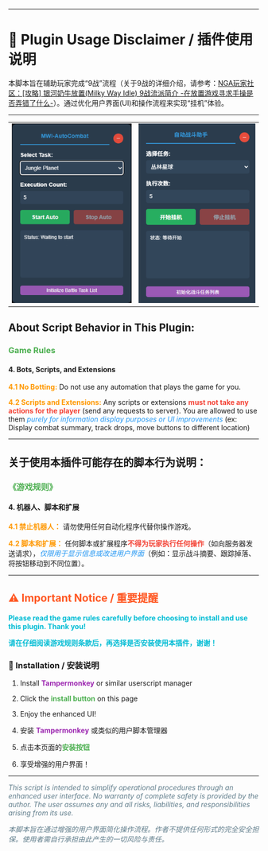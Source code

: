 * * *

# 📜 Plugin Usage Disclaimer / 插件使用说明


本脚本旨在​​辅助​​玩家完成“9战”流程（关于9战的详细介绍，请参考：[NGA玩家社区：[攻略] 银河奶牛放置(Milky Way Idle) 9战流派简介 -在放置游戏寻求手操是否弄错了什么-](https://ngabbs.com/read.php?tid=42272940)）。通过​​优化用户界面(UI)和操作流程​​来实现“挂机”体验。

* * *

|     |     |
|:---:|:---:|
| ![English Screenshot](https://github.com/CYR2077/MWI-AutoCombat/blob/04ae6b6d9c86aaa89393b1369ecd447a5322cc2d/img/2.png?raw=true) | ![Chinese Screenshot](https://github.com/CYR2077/MWI-AutoCombat/blob/04ae6b6d9c86aaa89393b1369ecd447a5322cc2d/img/1.png?raw=true) |

## About Script Behavior in This Plugin:

### <span style="color: #4CAF50;">Game Rules</span>

#### 4. **Bots, Scripts, and Extensions**

**<span style="color: #FF9800;">4.1 No Botting:</span>** Do not use any automation that plays the game for you.

**<span style="color: #FF9800;">4.2 Scripts and Extensions:</span>** Any scripts or extensions <span style="color: #F44336;">**must not take any actions for the player**</span> (send any requests to server). You are allowed to use them <span style="color: #2196F3;">*purely for information display purposes or UI improvements*</span> (ex: Display combat summary, track drops, move buttons to different location)

---

## 关于使用本插件可能存在的脚本行为说明：

### <span style="color: #4CAF50;">《游戏规则》</span>

#### 4. 机器人、脚本和扩展

**<span style="color: #FF9800;">4.1 禁止机器人：</span>** 请勿使用任何自动化程序代替你操作游戏。

**<span style="color: #FF9800;">4.2 脚本和扩展：</span>** 任何脚本或扩展程序<span style="color: #F44336;">**不得为玩家执行任何操作**</span>（如向服务器发送请求），<span style="color: #2196F3;">*仅限用于显示信息或改进用户界面*</span>（例如：显示战斗摘要、跟踪掉落、将按钮移动到不同位置）。

---

## <span style="color: #FF5722;">⚠️ Important Notice / 重要提醒</span>

<span style="color: #00BCD4;">**Please read the game rules carefully before choosing to install and use this plugin. Thank you!**</span>

<span style="color: #00BCD4;">**请在仔细阅读游戏规则条款后，再选择是否安装使用本插件，谢谢！**</span>


### 🔧 Installation / 安装说明

1. Install <span style="color: #9C27B0;">**Tampermonkey**</span> or similar userscript manager
2. Click the <span style="color: #4CAF50;">**install button**</span> on this page
3. Enjoy the enhanced UI!

1. 安装 <span style="color: #9C27B0;">**Tampermonkey**</span> 或类似的用户脚本管理器
2. 点击本页面的<span style="color: #4CAF50;">**安装按钮**</span>
3. 享受增强的用户界面！

---

<span style="color: #607D8B;">*This script is intended to simplify operational procedures through an enhanced user interface. No warranty of complete safety is provided by the author. The user assumes any and all risks, liabilities, and responsibilities arising from its use.​*</span>

<span style="color: #607D8B;">*本脚本旨在通过增强的用户界面简化操作流程。作者不提供任何形式的完全安全担保。使用者需自行承担由此产生的一切风险与责任。*</span>